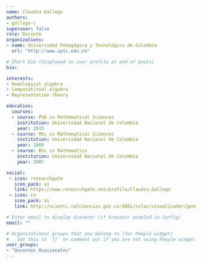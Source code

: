 ```yaml
---
name: Claudia Gallego
authors:
- gallego-c
superuser: false
role: Docente
organizations:
- name: Universidad Pedagógica y Tecnológica de Colombia
  url: "http://www.uptc.edu.co"

# Short bio (displayed in user profile at end of posts)
bio: 

interests:
- Homological algebra
- Computational algebra
- Representation theory

education:
  courses:
  - course: PhD in Mathematical Sciences
    institution: Universidad Nacional de Colombia
    year: 2015
  - course: MSc in Mathematical Sciences
    institution: Universidad Nacional de Colombia
    year: 2009
  - course: BSc in Mathematics
    institution: Universidad Nacional de Colombia
    year: 2007

social:
 - icon: researchgate
   icon_pack: ai
   link: https://www.researchgate.net/profile/Claudia_Gallego 
 - icon: cv
   icon_pack: ai
   link: http://scienti.colciencias.gov.co:8081/cvlac/visualizador/generarCurriculoCv.do?cod_rh=0001269020

# Enter email to display Gravatar (if Gravatar enabled in Config)
email: ""

# Organizational groups that you belong to (for People widget)
#   Set this to `[]` or comment out if you are not using People widget.
user_groups:
- "Docentes Ocasionales"
---
```

